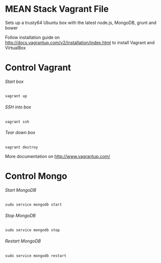 MEAN Stack Vagrant File
=========

Sets up a trusty64 Ubuntu box with the latest node.js, MongoDB, grunt and bower

Follow installation guide on http://docs.vagrantup.com/v2/installation/index.html to install Vagrant and VirtualBox

Control Vagrant
===================

###### Start box
```Shell
vagrant up
```

###### SSH into box
```Shell
vagrant ssh
```

###### Tear down box
```Shell
vagrant destroy
```

More documentation on http://www.vagrantup.com/


Control Mongo
===================

###### Start MongoDB
```Shell
sudo service mongodb start
```

###### Stop MongoDB
```Shell
sudo service mongodb stop
```

###### Restart MongoDB
```Shell
sudo service mongodb restart
```